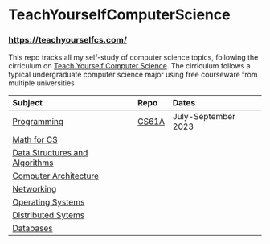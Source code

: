 # TeachYourselfComputerScience
### https://teachyourselfcs.com/

This repo tracks all my self-study of computer science topics, following the cirriculum on [Teach Yourself Computer Science](https://teachyourselfcs.com/). The cirriculum follows a typical undergraduate computer science major using free courseware from multiple universities


| Subject | Repo | Dates |
|:------|:-----|:------|
|[Programming](https://teachyourselfcs.com/#programming)|[CS61A](https://github.com/loc-codes/TeachYourselfComputerScience/tree/main/CS61A)|July-September 2023|
|[Math for CS](https://teachyourselfcs.com/#math)| | |
|[Data Structures and Algorithms](https://teachyourselfcs.com/#algorithms)| | |
|[Computer Architecture](https://teachyourselfcs.com/#architecture)| | |
|[Networking](https://teachyourselfcs.com/#networking) | | |
|[Operating Systems](https://teachyourselfcs.com/#operating-systems) | | |
|[Distributed Sytems](https://teachyourselfcs.com/#distributed-systems) | | |
|[Databases](https://teachyourselfcs.com/#databases) | | |


